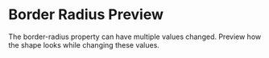 # Border Radius Preview

The border-radius property can have multiple values changed. Preview how the shape looks while changing these values.
